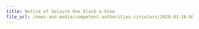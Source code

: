 ```yaml
---
title: Notice of Seizure One black e-bike 
file_url: /news-and-media/competent-authorities-circulars/2020-03-16-NS.pdf
---
```

